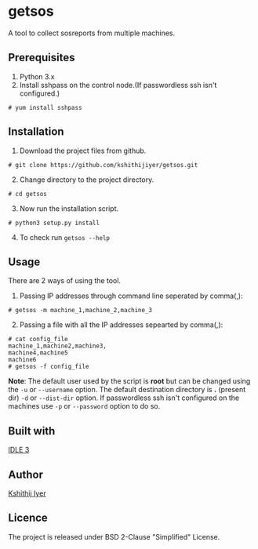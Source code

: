 # getsos
A tool to collect sosreports from multiple machines.

## Prerequisites
1. Python 3.x
2. Install sshpass on the control node.(If passwordless ssh isn't configured.)
```
# yum install sshpass
```

## Installation
1. Download the project files from github.
```
# git clone https://github.com/kshithijiyer/getsos.git
```
2. Change directory to the project directory. 
```
# cd getsos
```
3. Now run the installation script.
```
# python3 setup.py install
```
4. To check run ``` getsos --help ```

## Usage
There are 2 ways of using the tool. 
1. Passing IP addresses through command line seperated by comma(,):
```
# getsos -m machine_1,machine_2,machine_3 
```
2. Passing a file with all the IP addresses sepearted by comma(,):
```
# cat config_file
machine_1,machine2,machine3,
machine4,machine5
machine6
# getsos -f config_file
```
**Note**: 
The default user used by the script is __root__ but can be changed using the ```-u``` or ```--username``` option. 
The default destination directory is __.__ (present dir) ```-d``` or ```--dist-dir``` option.
If passwordless ssh isn't configured on the machines use ```-p``` or ```--password``` option to do so.


## Built with 
[IDLE 3](https://www.python.org/downloads/)

## Author
[Kshithij Iyer](https://www.linkedin.com/in/kshithij-iyer/)

## Licence 
The project is released under BSD 2-Clause "Simplified" License.
